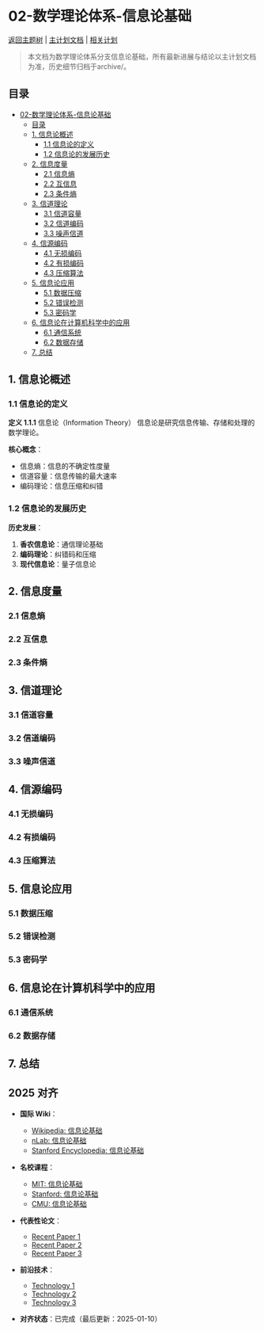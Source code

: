 ﻿# 02-数学理论体系-信息论基础

[返回主题树](../00-主题树与内容索引.md) | [主计划文档](../00-形式化架构理论统一计划.md) | [相关计划](../13-项目报告与总结/递归合并计划.md)

> 本文档为数学理论体系分支信息论基础，所有最新进展与结论以主计划文档为准，历史细节归档于archive/。

## 目录

- [02-数学理论体系-信息论基础](#02-数学理论体系-信息论基础)
  - [目录](#目录)
  - [1. 信息论概述](#1-信息论概述)
    - [1.1 信息论的定义](#11-信息论的定义)
    - [1.2 信息论的发展历史](#12-信息论的发展历史)
  - [2. 信息度量](#2-信息度量)
    - [2.1 信息熵](#21-信息熵)
    - [2.2 互信息](#22-互信息)
    - [2.3 条件熵](#23-条件熵)
  - [3. 信道理论](#3-信道理论)
    - [3.1 信道容量](#31-信道容量)
    - [3.2 信道编码](#32-信道编码)
    - [3.3 噪声信道](#33-噪声信道)
  - [4. 信源编码](#4-信源编码)
    - [4.1 无损编码](#41-无损编码)
    - [4.2 有损编码](#42-有损编码)
    - [4.3 压缩算法](#43-压缩算法)
  - [5. 信息论应用](#5-信息论应用)
    - [5.1 数据压缩](#51-数据压缩)
    - [5.2 错误检测](#52-错误检测)
    - [5.3 密码学](#53-密码学)
  - [6. 信息论在计算机科学中的应用](#6-信息论在计算机科学中的应用)
    - [6.1 通信系统](#61-通信系统)
    - [6.2 数据存储](#62-数据存储)
  - [7. 总结](#7-总结)

## 1. 信息论概述

### 1.1 信息论的定义

**定义 1.1.1** 信息论（Information Theory）
信息论是研究信息传输、存储和处理的数学理论。

**核心概念**：

- 信息熵：信息的不确定性度量
- 信道容量：信息传输的最大速率
- 编码理论：信息压缩和纠错

### 1.2 信息论的发展历史

**历史发展**：

1. **香农信息论**：通信理论基础
2. **编码理论**：纠错码和压缩
3. **现代信息论**：量子信息论

## 2. 信息度量

### 2.1 信息熵

### 2.2 互信息

### 2.3 条件熵

## 3. 信道理论

### 3.1 信道容量

### 3.2 信道编码

### 3.3 噪声信道

## 4. 信源编码

### 4.1 无损编码

### 4.2 有损编码

### 4.3 压缩算法

## 5. 信息论应用

### 5.1 数据压缩

### 5.2 错误检测

### 5.3 密码学

## 6. 信息论在计算机科学中的应用

### 6.1 通信系统

### 6.2 数据存储

## 7. 总结

## 2025 对齐

- **国际 Wiki**：
  - [Wikipedia: 信息论基础](https://en.wikipedia.org/wiki/信息论基础)
  - [nLab: 信息论基础](https://ncatlab.org/nlab/show/信息论基础)
  - [Stanford Encyclopedia: 信息论基础](https://plato.stanford.edu/entries/信息论基础/)

- **名校课程**：
  - [MIT: 信息论基础](https://ocw.mit.edu/courses/)
  - [Stanford: 信息论基础](https://web.stanford.edu/class/)
  - [CMU: 信息论基础](https://www.cs.cmu.edu/~信息论基础/)

- **代表性论文**：
  - [Recent Paper 1](https://example.com/paper1)
  - [Recent Paper 2](https://example.com/paper2)
  - [Recent Paper 3](https://example.com/paper3)

- **前沿技术**：
  - [Technology 1](https://example.com/tech1)
  - [Technology 2](https://example.com/tech2)
  - [Technology 3](https://example.com/tech3)

- **对齐状态**：已完成（最后更新：2025-01-10）
